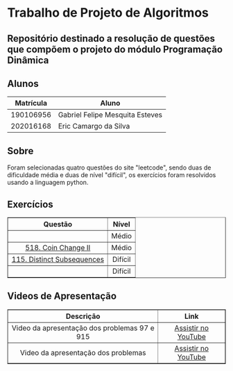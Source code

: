 
# Trabalho de Projeto de Algoritmos

## Repositório destinado a resolução de questões que compõem o projeto do módulo Programação Dinâmica

## Alunos
|Matrícula | Aluno |
| -- | -- |
| 190106956  |  Gabriel Felipe Mesquita Esteves |
| 202016168  |  Eric Camargo da Silva |

## Sobre 
Foram selecionadas quatro questões do site "leetcode", sendo duas de dificuldade média
e duas de nível "difícil", os exercícios foram resolvidos usando a linguagem python.

## Exercícios

<table border="1" style="width: 100%; text-align: center;">
    <thead>
        <tr>
            <th>Questão</th>
            <th>Nível</th>
        </tr>
    </thead>
    <tbody>
        <tr>
            <td><a href=https://leetcode.com/problems/interleaving-string/description/" target="_blank"></a></td>
            <td>Médio</td>
        </tr>
        <tr>
            <td><a href="https://leetcode.com/problems/coin-change-ii/description/" target="_blank">518. Coin Change II</a></td>
            <td>Médio</td>
        </tr>
        <tr>
            <td><a href= https://leetcode.com/problems/distinct-subsequences/description/" target="_blank">115. Distinct Subsequences</a></td>
            <td>Difícil</td>
        </tr>
        <tr>
            <td><a href=https://leetcode.com/problems/tallest-billboard/description/" target="_blank"></a></td>
            <td>Difícil</td>
        </tr>
    </tbody>
</table>


## Videos de Apresentação

<table border="1" style="width: 100%; text-align: center;">
    <thead>
        <tr>
            <th>Descrição</th>
            <th>Link</th>
        </tr>
    </thead>
    <tbody>
        <tr>
            <td>Video da apresentação dos problemas 97 e 915  </td>
            <td><a href="https://www.youtube.com/watch?v=mDPUidAO5Cw">Assistir no YouTube</a></td>
        </tr>
        <tr>
            <td>Video da apresentação dos problemas  </td>
            <td><a href="">Assistir no YouTube</a></td>
        </tr>
    </tbody>
</table>

